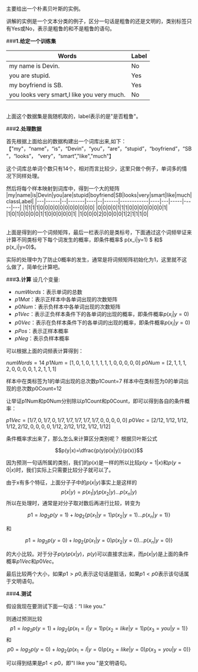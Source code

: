 主要给出一个朴素贝叶斯的实例。


讲解的实例是一个文本分类的例子，区分一句话是粗鲁的还是文明的，类别标签只有Yes或No，表示是粗鲁的和不是粗鲁的语句。

###**1.给定一个训练集**

|Words|Label|
|-------------------|---------|
|my name is Devin.	|		No|
|you are stupid.			|	Yes|
|my boyfriend is SB.	|	Yes|
|you looks very smart,I like you very much.	|No|

<br>
上面这个数据集是我随机取的，label表示的是"是否粗鲁"。

###**2.处理数据**

首先根据上面给出的数据构建出一个词库出来,如下：
【"my"，“name”，“is”，“Devin”，“you”，“are”，“stupid”，“boyfriend”，“SB”，“looks”，
“very”，“smart”,"like","much"】

这个词库总单词个数只有14个，相对而言比较少，这里只做个例子，单词多的情况下同样处理。

然后将每个样本映射到词库中，得到一个大的矩阵<br>
|my|name|is|Devin|you|are|stupid|boyfriend|SB|looks|very|smart|like|much|classLabel|
|---|------|--|-------|----|--|------|------------|----|---|-----|-----|---|
|1|1|1|1|0|0|0|0|0|0|0|0|0|0|0|
|0|0|0|0|1|1|1|0|0|0|0|0|0|0|1|
|1|0|1|0|0|0|0|1|1|0|0|0|0|0|1|
|1|0|0|0|2|0|0|0|0|1|2|1|1|1|0|

<br>
上面是得到的一个词频矩阵，最后一栏表示的是类标号，下面通过这个词频举证来计算不同类标号下每个词发生的概率，即条件概率$ p(x_i|y=1) $ 和$ p(x_i|y=0)$。

实际的处理中为了防止0概率的发生，通常是将词频矩阵初始化为1，这里就不这么做了，简单化计算吧。

###**3.计算**
设几个变量:

- $numWords$：表示单词的总数
- $p1Mat$：表示正样本中各单词出现的次数矩阵
- $p0Num$：表示负样本中各单词出现的次数矩阵
- $p1Vec$：表示正负样本条件下的各单词的出现的概率，即条件概率$p(x_i|y=0)$
- $p0Vec$：表示在负样本条件下的各单词的出现的概率，即条件概率$p(x_i|y=0)$
- $pPos$：表示正样本概率
- $pNeg$：表示负样本概率

可以根据上面的词频表计算得到：

$numWords=14$
$p1Num=[1,0 ,1 ,0 ,1 , 1, 1,1 , 1,0 , 0, 0, 0, 0 ]$
$p0Num=[2,1 ,1 ,1,2 , 0, 0,0 , 0,1 , 2, 1, 1, 1  ]$

样本中在类标签为1的单词出现的总次数p1Count=7
样本中在类标签为0的单词出现的总次数p0Count=12

让举证p1Num和p0Num分别除以p1Count和p0Count，即可以得到各自的条件概率：

$p1Vec=[1/7,0 ,1/7 ,0 ,1/7 , 1/7, 1/7,1/7 , 1/7,0 , 0, 0, 0, 0 ]$
$p0Vec=[2/12,1/12 ,1/12 ,1/12,2/12 , 0, 0,0 , 0,1 /12, 2/12, 1/12, 1/12, 1/12  ]$

条件概率求出来了，那么怎么来计算区分类别呢？
根据贝叶斯公式

$$p(y|x)=\dfrac{p(y)p(x|y)}{p(x)}$$


因为预测一句话所属的类别，我们的$p(x)$是一样的所以比较$p(y=1|x)$和$p(y=0|x)$时，我们实际上只需要比较分子就可以了。

由于x有多个特征，上面分子子中的$p(x|y)$事实上是这样的
$$p(x|y)=p(x_1|y)p(x_2|y)...p(x_n|y)$$
所以在处理时，通常是对分子取对数后再进行比较，转变为

$$p1=log_2p(y=1)+log_2\{p(x_1|y=1)p(x_2|y=1)...p(x_n|y=1)\}$$

和

$$p1=log_2p(y=0)+log_2\{p(x_1|y=0)p(x_2|y=0)...p(x_n|y=0)\}$$

的大小比较。对于分子$p(y)p(x|y)$，$p(y)$可以直接求出来，而$p(x|y)$是上面的条件概率$p1Vec$和$p0Vec$。

最后比较两个大小，如果$p1>p0$,表示这句话是脏话，如果$p1<p0$表示该句话属于文明语句。

###**4.测试**

假设我现在要测试下面一句话：“I like you.”

 则通过预测比较
$$p1=log_2p(y=1) + log_2\{p(x_1=I|y=1)p(x_2=like|y=1)p(x_3=you|y=1)\}$$
和
$$p0=log_2p(y=0) + log_2\{p(x_1=I|y=0)p(x_2=like|y=0)p(x_3=you|y=0)\}$$

可以得到结果是$p1<p0$，即"I like you "是文明语句。
